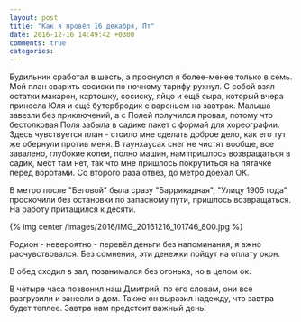 ```yaml
---
layout: post
title: "Как я провёл 16 декабря, Пт"
date: 2016-12-16 14:49:42 +0300
comments: true
categories: 
---
```

Будильник сработал в шесть, а проснулся я более-менее только в семь. Мой план сварить сосиски по ночному тарифу рухнул. С собой взял остатки макарон, картошку, сосиску, яйцо и ещё сыра, который вчера принесла Юля и ещё бутербродик с вареньем на завтрак. Малыша завезли без приключений, а с Полей получился провал, потому что бестолковая Поля забыла в садике пакет с формай для хореографии. Здесь чувствуется план - стоило мне сделать доброе дело, как его тут же обернули против меня. В таунхаусах снег не чистят вообще, все завалено, глубокие колеи, полно машин, нам пришлось возвращаться в садик, мест там нет, так что мне пришлось покрутиться на пятачке перед воротами. Со второго раза отвёз, до метро доехал ОК.

В метро после "Беговой" была сразу "Баррикадная", "Улицу 1905 года" проскочили без остановки по запасному пути, пришлось возвращаться. На работу притащился к десяти.

{% img center /images/2016/IMG_20161216_101746_800.jpg %}

Родион - невероятно - перевёл деньги без напоминания, я ажно расчувствовался. Без сомнения, эти денежки пойдут на оплату окон.

В обед сходил в зал, позанимался без огонька, но в целом ок.

В четыре часа позвонил наш Дмитрий, по его словам, они все разгрузили и занесли в дом. Также он выразил надежду, что завтра будет теплее. Завтра нам предстоит важный день! 